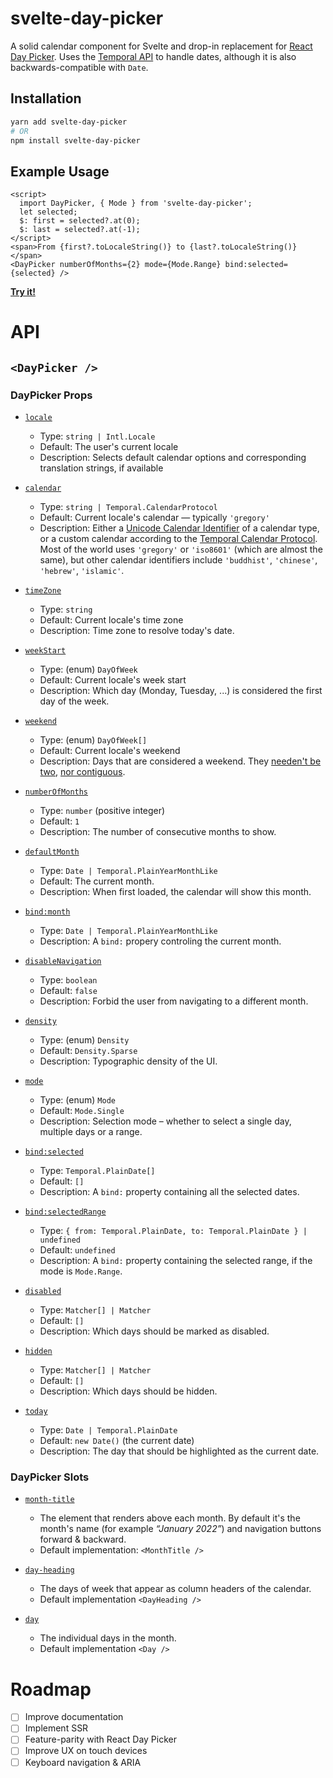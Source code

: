 # svelte-day-picker

A solid calendar component for Svelte and drop-in replacement for [React Day Picker](https://react-day-picker.js.org/). Uses the [Temporal API](https://2ality.com/2021/06/temporal-api.html) to handle dates, although it is also backwards-compatible with `Date`.

## Installation
```bash
yarn add svelte-day-picker
# OR
npm install svelte-day-picker
```

## Example Usage
```svelte
<script>
  import DayPicker, { Mode } from 'svelte-day-picker';
  let selected;
  $: first = selected?.at(0);
  $: last = selected?.at(-1);
</script>
<span>From {first?.toLocaleString()} to {last?.toLocaleString()}</span>
<DayPicker numberOfMonths={2} mode={Mode.Range} bind:selected={selected} />
```
[**Try it!**](https://svelte.dev/repl/0f027084f8c2485483a3e5ccb6287acf?version=3.48.0)

# API
## `<DayPicker />`
### DayPicker Props
  * <a id=daypicker.locale href=#daypicker.locale>`locale`</a>
    * Type: `string | Intl.Locale`
    * Default: The user's current locale
    * Description: Selects default calendar options and corresponding translation strings, if available

  * <a id=daypicker.calendar href=#daypicker.calendar> `calendar`</a>
    * Type: `string | Temporal.CalendarProtocol`
    * Default: Current locale's calendar — typically `'gregory'`
    * Description: Either a [Unicode Calendar Identifier](https://github.com/unicode-org/cldr/blob/main/common/bcp47/calendar.xml#L12) of a calendar type, or a custom calendar according to the [Temporal Calendar Protocol](https://tc39.es/proposal-temporal/docs/calendar.html#custom-calendars). Most of the world uses `'gregory'` or `'iso8601'` (which are almost the same), but other calendar identifiers include `'buddhist'`, `'chinese'`, `'hebrew'`, `'islamic'`.

  * <a id=daypicker.timezone href=#daypicker.timezone>`timeZone`</a>
    * Type: `string`
    * Default: Current locale's time zone
    * Description: Time zone to resolve today's date.

  * <a id=daypicker.weekstart href=#daypicker.weekstart>`weekStart`</a>
    * Type: (enum) `DayOfWeek`
    * Default: Current locale's week start
    * Description: Which day (Monday, Tuesday, ...) is considered the first day of the week.

  * <a id=daypicker.weekend href=#daypicker.weekend>`weekend`</a>
    * Type: (enum) `DayOfWeek[]`
    * Default: Current locale's weekend
    * Description: Days that are considered a weekend. They [needen't be two](https://en.wikipedia.org/wiki/Workweek_and_weekend#Friday_weekend_(One_day_weekend)), [nor contiguous](https://en.wikipedia.org/wiki/Workweek_and_weekend#Non-contiguous_working_week).

  * <a id=daypicker.numberofmonths href=#daypicker.numberofmonths>`numberOfMonths`</a>
    * Type: `number` (positive integer)
    * Default: `1`
    * Description: The number of consecutive months to show.

  * <a id=daypicker.defaultmonth href=#daypicker.defaultmonth>`defaultMonth`</a>
    * Type: `Date | Temporal.PlainYearMonthLike`
    * Default: The current month.
    * Description: When first loaded, the calendar will show this month.

  * <a id=daypicker.month href=#daypicker.month>`bind:month`</a>
    * Type: `Date | Temporal.PlainYearMonthLike`
    * Description: A `bind:` propery controling the current month.

  * <a id=daypicker.disablenavigation href=#daypicker.disablenavigation>`disableNavigation`</a>
    * Type: `boolean`
    * Default: `false`
    * Description: Forbid the user from navigating to a different month.

  * <a id=daypicker.density href=#daypicker.density>`density`</a>
    * Type: (enum) `Density`
    * Default: `Density.Sparse`
    * Description: Typographic density of the UI.

  * <a id=daypicker.mode href=#daypicker.mode>`mode`</a>
    * Type: (enum) `Mode`
    * Default: `Mode.Single`
    * Description: Selection mode – whether to select a single day, multiple days or a range.

  * <a id=daypicker.selected href=#daypicker.selected>`bind:selected`</a>
    * Type: `Temporal.PlainDate[]`
    * Default: `[]`
    * Description: A `bind:` property containing all the selected dates.

  * <a id=daypicker.selectedrange href=#daypicker.selectedrange>`bind:selectedRange`</a>
    * Type: `{ from: Temporal.PlainDate, to: Temporal.PlainDate } | undefined`
    * Default: `undefined`
    * Description: A `bind:` property containing the selected range, if the mode is `Mode.Range`.

  * <a id=daypicker.disabled href=#daypicker.disabled>`disabled`</a>
    * Type: `Matcher[] | Matcher`
    * Default: `[]`
    * Description: Which days should be marked as disabled.

  * <a id=daypicker.hidden href=#daypicker.hidden>`hidden`</a>
    * Type: `Matcher[] | Matcher`
    * Default: `[]`
    * Description: Which days should be hidden.

  * <a id=daypicker.today href=#daypicker.today>`today`</a>
    * Type: `Date | Temporal.PlainDate`
    * Default: `new Date()` (the current date)
    * Description: The day that should be highlighted as the current date.

### DayPicker Slots
  * <a id="daypicker>month-title" href="#daypicker>month-title">`month-title`</a>
    * The element that renders above each month. By default it's the month's name (for example _“January 2022”_) and navigation buttons forward & backward.
    * Default implementation: `<MonthTitle />`

  * <a id="daypicker>day-heading" href="#daypicker>day-heading">`day-heading`</a>
    * The days of week that appear as column headers of the calendar.
    * Default implementation `<DayHeading />`

  * <a id="daypicker>day" href="#daypicker>day">`day`</a>
    * The individual days in the month.
    * Default implementation `<Day />`


# Roadmap
 * [ ] Improve documentation
 * [ ] Implement SSR
 * [ ] Feature-parity with React Day Picker
 * [ ] Improve UX on touch devices
 * [ ] Keyboard navigation & ARIA
